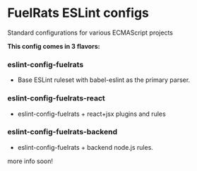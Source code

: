 # FuelRats ESLint configs

Standard configurations for various ECMAScript projects

**This config comes in 3 flavors:**

### eslint-config-fuelrats

* Base ESLint ruleset with babel-eslint as the primary parser.


### eslint-config-fuelrats-react

* eslint-config-fuelrats + react+jsx plugins and rules


### eslint-config-fuelrats-backend

* eslint-config-fuelrats + backend node.js rules.



more info soon!
